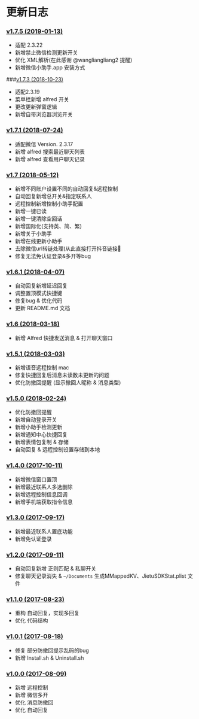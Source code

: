 # 更新日志 

### [v1.7.5 (2019-01-13)](https://github.com/TKkk-iOSer/WeChatPlugin-MacOS/releases/tag/v1.7.5)

- 适配 2.3.22
- 新增禁止微信检测更新开关
- 优化 XML解析(在此感谢 @wangliangliang2 提醒)
- 新增微信小助手.app 安装方式

###[v1.7.3 (2018-10-23)](https://github.com/TKkk-iOSer/WeChatPlugin-MacOS/releases/tag/v1.7.3)

- 适配2.3.19
- 菜单栏新增 alfred 开关
- 更改更新弹窗逻辑
- 新增自带浏览器浏览开关

### [v1.7.1 (2018-07-24)](https://github.com/TKkk-iOSer/WeChatPlugin-MacOS/releases/tag/v1.7.1)

* 适配微信 Version. 2.3.17
* 新增 alfred 搜索最近聊天列表
* 新增 alfred 查看用户聊天记录

### [v1.7 (2018-05-12)](https://github.com/TKkk-iOSer/WeChatPlugin-MacOS/releases/tag/v1.7)

* 新增不同账户设置不同的自动回复&远程控制
* 自动回复新增总开关&指定联系人
* 远程控制新增控制小助手配置
* 新增一键已读
* 新增一键清除空回话
* 新增国际化(支持英、简、繁)
* 新增关于小助手
* 新增在线更新小助手
* 去除微信url转链处理(从此直接打开抖音链接🌝
* 修复无法免认证登录&多开等bug

### [v1.6.1 (2018-04-07)](https://github.com/TKkk-iOSer/WeChatPlugin-MacOS/releases/tag/v1.6.1)

* 自动回复新增延迟回复
* 调整置顶模式快捷键
* 修复bug & 优化代码
* 更新 README.md 文档 

### [v1.6 (2018-03-18)](https://github.com/TKkk-iOSer/WeChatPlugin-MacOS/releases/tag/v1.6)

* 新增 Alfred 快捷发送消息 & 打开聊天窗口

### [v1.5.1 (2018-03-03)](https://github.com/TKkk-iOSer/WeChatPlugin-MacOS/releases/tag/v1.5.1)

* 新增语音远程控制 mac
* 修复快捷回复后消息未读数未更新的问题
* 优化防撤回提醒 (显示撤回人昵称 & 消息类型)

### [v1.5.0 (2018-02-24)](https://github.com/TKkk-iOSer/WeChatPlugin-MacOS/releases/tag/v1.5.0)

* 优化防撤回提醒
* 新增自动登录开关
* 新增小助手检测更新
* 新增通知中心快捷回复
* 新增表情包复制 & 存储
* 自动回复 & 远程控制设置存储到本地

### [v1.4.0 (2017-10-11)](https://github.com/TKkk-iOSer/WeChatPlugin-MacOS/releases/tag/v1.4.0)

* 新增微信窗口置顶
* 新增最近联系人多选删除
* 新增远程控制信息回调
* 新增手机端获取指令信息

### [v1.3.0 (2017-09-17)](https://github.com/TKkk-iOSer/WeChatPlugin-MacOS/releases/tag/v1.3.0)

* 新增最近联系人置底功能
* 新增免认证登录

### [v1.2.0 (2017-09-11)](https://github.com/TKkk-iOSer/WeChatPlugin-MacOS/releases/tag/v1.2.0)

* 自动回复新增 正则匹配 & 私聊开关
* 修复聊天记录消失 & `~/Documents` 生成MMappedKV、JietuSDKStat.plist 文件


### [v1.1.0 (2017-08-23)](https://github.com/TKkk-iOSer/WeChatPlugin-MacOS/releases/tag/v1.1.0)

* 重构 自动回复，实现多回复
* 优化 代码结构

### [v1.0.1 (2017-08-18)](https://github.com/TKkk-iOSer/WeChatPlugin-MacOS/releases/tag/v1.0.1)

* 修复 部分防撤回提示乱码的bug
* 新增 Install.sh  & Uninstall.sh   

### [v1.0.0 (2017-08-09)](https://github.com/TKkk-iOSer/WeChatPlugin-MacOS/releases/tag/v1.0.0)

* 新增 远程控制
* 新增 微信多开
* 优化 消息防撤回
* 优化 自动回复

